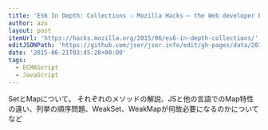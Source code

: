 ```yaml
---
title: 'ES6 In Depth: Collections ✩ Mozilla Hacks – the Web developer blog'
author: azu
layout: post
itemUrl: 'https://hacks.mozilla.org/2015/06/es6-in-depth-collections/'
editJSONPath: 'https://github.com/jser/jser.info/edit/gh-pages/data/2015/06/index.json'
date: '2015-06-21T03:45:28+00:00'
tags:
  - ECMAScript
  - JavaScript
---
```

SetとMapについて。
それぞれのメソッドの解説、JSと他の言語でのMap特性の違い、列挙の順序問題、WeakSet、WeakMapが何故必要になるのかについてなど
